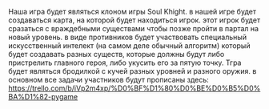 Наша игра будет являться клоном игры Soul Khight. 
в нашей игре будет создаваться карта, на которой будет находиться игрок. этот игрок будет сразаться с враждебными существами чтобы позже пройти в партал на новый уровень. 
в виде противников будет участвовать специальный искусственный интелект (на самом деле обычный алгоритм) который будет создавать разных существ, которые должны будут либо 
пристрелить главного героя, либо укусить его за пятую точку. Тгра будет являться бродилкой с кучей разных уровней и разного оружия.
в основном все задачи участников будут прописаны здесь: https://trello.com/b/iVp2m4xp/%D0%BF%D1%80%D0%BE%D0%B5%D0%BA%D1%82-pygame

